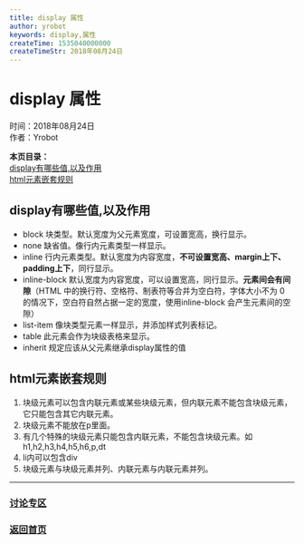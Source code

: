```yaml
---
title: display 属性
author: yrobot
keywords: display,属性
createTime: 1535040000000
createTimeStr: 2018年08月24日
---
```

# display 属性  
时间：2018年08月24日  
作者：Yrobot  

__本页目录：__   
[display有哪些值,以及作用](#display)  
[html元素嵌套规则](#nest)  

<a id='display'></a>

## display有哪些值,以及作用

  - block 块类型。默认宽度为父元素宽度，可设置宽高，换行显示。
  - none 缺省值。像行内元素类型一样显示。
  - inline 行内元素类型。默认宽度为内容宽度，__不可设置宽高、margin上下、padding上下__，同行显示。
  - inline-block 默认宽度为内容宽度，可以设置宽高，同行显示。__元素间会有间隙__（HTML 中的换行符、空格符、制表符等合并为空白符，字体大小不为 0 的情况下，空白符自然占据一定的宽度，使用inline-block 会产生元素间的空隙）
  - list-item 像块类型元素一样显示，并添加样式列表标记。
  - table 此元素会作为块级表格来显示。
  - inherit 规定应该从父元素继承display属性的值

<a id='nest'></a>

## html元素嵌套规则

1. 块级元素可以包含内联元素或某些块级元素，但内联元素不能包含块级元素，它只能包含其它内联元素。
2. 块级元素不能放在p里面。
3. 有几个特殊的块级元素只能包含内联元素，不能包含块级元素。如h1,h2,h3,h4,h5,h6,p,dt
4. li内可以包含div
5. 块级元素与块级元素并列、内联元素与内联元素并列。

--- 
### [讨论专区](https://github.com/Yrobot/Yrobot-FrontEnd-Blog/issues/1)  
### [返回首页](../../README.md)
